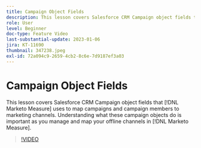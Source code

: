 ```yaml
---
title: Campaign Object Fields
description: This lesson covers Salesforce CRM Campaign object fields that [!DNL Marketo Measure] uses to map campaigns and campaign members to marketing channels. Understanding what these campaign objects do is important as you manage and map your offline channels in [!DNL Marketo Measure].
role: User
level: Beginner
doc-type: Feature Video
last-substantial-update: 2023-01-06
jira: KT-11690
thumbnail: 347238.jpeg
exl-id: 72a094c9-2659-4cb2-8c6e-7d9187ef3a03
---
```

# Campaign Object Fields

This lesson covers Salesforce CRM Campaign object fields that [!DNL Marketo Measure] uses to map campaigns and campaign members to marketing channels. Understanding what these campaign objects do is important as you manage and map your offline channels in [!DNL Marketo Measure].

>[!VIDEO](https://video.tv.adobe.com/v/347238/?quality=12&learn=on)
